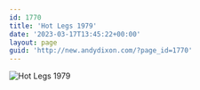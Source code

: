 ```yaml
---
id: 1770
title: 'Hot Legs 1979'
date: '2023-03-17T13:45:22+00:00'
layout: page
guid: 'http://new.andydixon.com/?page_id=1770'
---
```


![Hot Legs 1979](https://i0.wp.com/assets.g8x2.ldn.idrivee2-23.com/posters/Hot%20Legs%201979%2001.jpg?w=1200&ssl=1 "Hot Legs 1979")